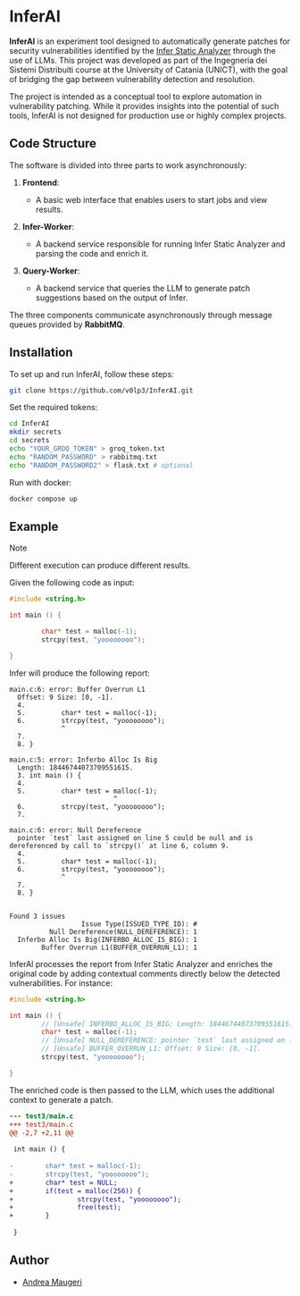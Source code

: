 # InferAI

**InferAI** is an experiment tool designed to automatically generate patches for security vulnerabilities identified by the [Infer Static Analyzer](https://github.com/facebook/infer) through the use of LLMs. This project was developed as part of the Ingegneria dei Sistemi Distribuiti course at the University of Catania (UNICT), with the goal of bridging the gap between vulnerability detection and resolution.

The project is intended as a conceptual tool to explore automation in vulnerability patching. While it provides insights into the potential of such tools, InferAI is not designed for production use or highly complex projects.

## Code Structure

The software is divided into three parts to work asynchronously:

1. **Frontend**:
   - A basic web interface that enables users to start jobs and view results.
   
2. **Infer-Worker**:
   - A backend service responsible for running Infer Static Analyzer and parsing the code and enrich it.

3. **Query-Worker**:
   - A backend service that queries the LLM to generate patch suggestions based on the output of Infer.

The three components communicate asynchronously through message queues provided by **RabbitMQ**.

## Installation

To set up and run InferAI, follow these steps:

```bash
git clone https://github.com/v0lp3/InferAI.git
```

Set the required tokens:

```bash
cd InferAI
mkdir secrets
cd secrets
echo "YOUR_GROQ_TOKEN" > groq_token.txt
echo "RANDOM_PASSWORD" > rabbitmq.txt
echo "RANDOM_PASSWORD2" > flask.txt # optional
```

Run with docker:

```bash
docker compose up
```

## Example

> [!NOTE]  
> Different execution can produce different results.

Given the following code as input:

```c
#include <string.h>

int main () {

        char* test = malloc(-1);
        strcpy(test, "yoooooooo");

}
```

Infer will produce the following report:

```
main.c:6: error: Buffer Overrun L1
  Offset: 9 Size: [0, -1].
  4.
  5.         char* test = malloc(-1);
  6.         strcpy(test, "yoooooooo");
             ^
  7.
  8. }

main.c:5: error: Inferbo Alloc Is Big
  Length: 18446744073709551615.
  3. int main () {
  4.
  5.         char* test = malloc(-1);
                          ^
  6.         strcpy(test, "yoooooooo");
  7.

main.c:6: error: Null Dereference
  pointer `test` last assigned on line 5 could be null and is dereferenced by call to `strcpy()` at line 6, column 9.
  4.
  5.         char* test = malloc(-1);
  6.         strcpy(test, "yoooooooo");
             ^
  7.
  8. }


Found 3 issues
                  Issue Type(ISSUED_TYPE_ID): #
          Null Dereference(NULL_DEREFERENCE): 1
  Inferbo Alloc Is Big(INFERBO_ALLOC_IS_BIG): 1
        Buffer Overrun L1(BUFFER_OVERRUN_L1): 1
```

InferAI processes the report from Infer Static Analyzer and enriches the original code by adding contextual comments directly below the detected vulnerabilities. For instance:

```c
#include <string.h>

int main () {
        // [Unsafe] INFERBO_ALLOC_IS_BIG: Length: 18446744073709551615.
        char* test = malloc(-1);
        // [Unsafe] NULL_DEREFERENCE: pointer `test` last assigned on line 5 could be null and is dereferenced by call to `strcpy()` at line 6, column 9.
        // [Unsafe] BUFFER_OVERRUN_L1: Offset: 9 Size: [0, -1].
        strcpy(test, "yoooooooo");

}
```

The enriched code is then passed to the LLM, which uses the additional context to generate a patch.

```diff
--- test3/main.c
+++ test3/main.c
@@ -2,7 +2,11 @@
 
 int main () {
 
-        char* test = malloc(-1);
-        strcpy(test, "yoooooooo");
+        char* test = NULL;
+        if(test = malloc(256)) {
+                strcpy(test, "yoooooooo");
+                free(test);
+        }
 
 }
```

## Author

- [Andrea Maugeri](https://github.com/v0lp3)
